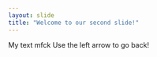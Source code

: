 ```yaml
---
layout: slide
title: "Welcome to our second slide!"
---
```

My text mfck
Use the left arrow to go back!
